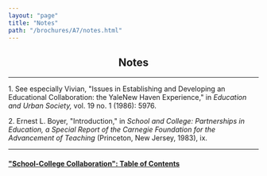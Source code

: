 ```yaml
---
layout: "page"
title: "Notes"
path: "/brochures/A7/notes.html"
---
```

<main>
<center><h2>Notes</h2></center>
<hr/>
1. See especially Vivian, "Issues in Establishing and Developing an
Educational Collaboration: the Yale­New Haven Experience," in
<i>Education and Urban Society, </i>vol. 19 no. 1 (1986): 59­76.<p>
2. Ernest L. Boyer, "Introduction," in <i>School and College:
Partnerships in Education, a Special Report of the Carnegie Foundation for
the Advancement of Teaching </i>(Princeton, New Jersey, 1983), ix. 
</p><hr/>
<h4><a href="/brochures/A7/">"School-College Collaboration": Table of Contents</a>
</h4>
</main>